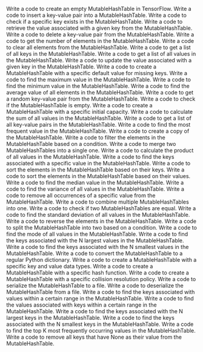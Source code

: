 Write a code to create an empty MutableHashTable in TensorFlow.
Write a code to insert a key-value pair into a MutableHashTable.
Write a code to check if a specific key exists in the MutableHashTable.
Write a code to retrieve the value associated with a given key from the MutableHashTable.
Write a code to delete a key-value pair from the MutableHashTable.
Write a code to get the number of elements in the MutableHashTable.
Write a code to clear all elements from the MutableHashTable.
Write a code to get a list of all keys in the MutableHashTable.
Write a code to get a list of all values in the MutableHashTable.
Write a code to update the value associated with a given key in the MutableHashTable.
Write a code to create a MutableHashTable with a specific default value for missing keys.
Write a code to find the maximum value in the MutableHashTable.
Write a code to find the minimum value in the MutableHashTable.
Write a code to find the average value of all elements in the MutableHashTable.
Write a code to get a random key-value pair from the MutableHashTable.
Write a code to check if the MutableHashTable is empty.
Write a code to create a MutableHashTable with a specific initial capacity.
Write a code to calculate the sum of all values in the MutableHashTable.
Write a code to get a list of all key-value pairs in the MutableHashTable.
Write a code to find the most frequent value in the MutableHashTable.
Write a code to create a copy of the MutableHashTable.
Write a code to filter the elements in the MutableHashTable based on a condition.
Write a code to merge two MutableHashTables into a single one.
Write a code to calculate the product of all values in the MutableHashTable.
Write a code to find the keys associated with a specific value in the MutableHashTable.
Write a code to sort the elements in the MutableHashTable based on their keys.
Write a code to sort the elements in the MutableHashTable based on their values.
Write a code to find the median value in the MutableHashTable.
Write a code to find the variance of all values in the MutableHashTable.
Write a code to remove all occurrences of a specific value from the MutableHashTable.
Write a code to combine multiple MutableHashTables into one.
Write a code to check if two MutableHashTables are equal.
Write a code to find the standard deviation of all values in the MutableHashTable.
Write a code to reverse the elements in the MutableHashTable.
Write a code to split the MutableHashTable into two based on a condition.
Write a code to find the mode of all values in the MutableHashTable.
Write a code to find the keys associated with the N largest values in the MutableHashTable.
Write a code to find the keys associated with the N smallest values in the MutableHashTable.
Write a code to convert the MutableHashTable to a regular Python dictionary.
Write a code to create a MutableHashTable with a specific key and value data types.
Write a code to create a MutableHashTable with a specific hash function.
Write a code to create a MutableHashTable with a specific collision resolution policy.
Write a code to serialize the MutableHashTable to a file.
Write a code to deserialize the MutableHashTable from a file.
Write a code to find the keys associated with values within a certain range in the MutableHashTable.
Write a code to find the values associated with keys within a certain range in the MutableHashTable.
Write a code to find the keys associated with the N largest keys in the MutableHashTable.
Write a code to find the keys associated with the N smallest keys in the MutableHashTable.
Write a code to find the top K most frequently occurring values in the MutableHashTable.
Write a code to remove all keys that have None as their value from the MutableHashTable.